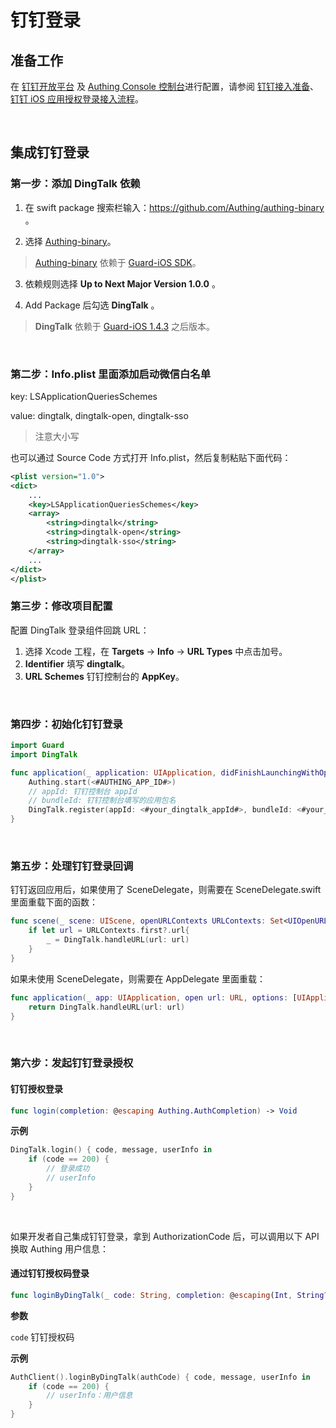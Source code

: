 # 钉钉登录

<LastUpdated/>

## 准备工作

在 [钉钉开放平台](https://open-dev.dingtalk.com/) 及 [Authing Console 控制台](https://authing.cn/)进行配置，请参阅 [钉钉接入准备](../../../guides/connections/social/dingtalk-mobile/README.md)、[钉钉 iOS 应用授权登录接入流程](https://open.dingtalk.com/document/orgapp/procedures-for-authorized-logon-to-ios-applications)。

<br>

## 集成钉钉登录

### 第一步：添加 DingTalk 依赖

1. 在 swift package 搜索栏输入：https://github.com/Authing/authing-binary 。

2. 选择 [Authing-binary](https://github.com/Authing/authing-binary)。
> [Authing-binary](https://github.com/Authing/authing-binary) 依赖于 [Guard-iOS SDK](https://github.com/Authing/guard-ios)。

3. 依赖规则选择 **Up to Next Major Version 1.0.0** 。

4. Add Package 后勾选 **DingTalk** 。

> **DingTalk** 依赖于 [Guard-iOS 1.4.3](https://github.com/Authing/guard-ios) 之后版本。

<br>

### 第二步：Info.plist 里面添加启动微信白名单

key: LSApplicationQueriesSchemes

value: dingtalk, dingtalk-open, dingtalk-sso

> 注意大小写

也可以通过 Source Code 方式打开 Info.plist，然后复制粘贴下面代码：

```xml
<plist version="1.0">
<dict>
    ...
    <key>LSApplicationQueriesSchemes</key>
	<array>
    	<string>dingtalk</string>
		<string>dingtalk-open</string>
		<string>dingtalk-sso</string>
	</array>
    ...
</dict>
</plist>
```

### 第三步：修改项目配置

配置 DingTalk 登录组件回跳 URL：
1. 选择 Xcode 工程，在 **Targets** -> **Info** -> **URL Types** 中点击加号。
2. **Identifier** 填写 **dingtalk**。
3. **URL Schemes** 钉钉控制台的 **AppKey**。
<br>

### 第四步：初始化钉钉登录
```swift
import Guard
import DingTalk

func application(_ application: UIApplication, didFinishLaunchingWithOptions launchOptions: [UIApplication.LaunchOptionsKey: Any]?) -> Bool {
    Authing.start(<#AUTHING_APP_ID#>)
    // appId: 钉钉控制台 appId
    // bundleId: 钉钉控制台填写的应用包名
    DingTalk.register(appId: <#your_dingtalk_appId#>, bundleId: <#your_bundleId#>)
}
 ```
<br>

### 第五步：处理钉钉登录回调

钉钉返回应用后，如果使用了 SceneDelegate，则需要在 SceneDelegate.swift 里面重载下面的函数：

```swift
func scene(_ scene: UIScene, openURLContexts URLContexts: Set<UIOpenURLContext>) {
    if let url = URLContexts.first?.url{
        _ = DingTalk.handleURL(url: url)
    }
}
```

如果未使用 SceneDelegate，则需要在 AppDelegate 里面重载：

```swift
func application(_ app: UIApplication, open url: URL, options: [UIApplication.OpenURLOptionsKey : Any] = [:]) -> Bool {
    return DingTalk.handleURL(url: url)
}
```

<br>

### 第六步：发起钉钉登录授权
#### 钉钉授权登录

```swift
func login(completion: @escaping Authing.AuthCompletion) -> Void
```

**示例**

```swift
DingTalk.login() { code, message, userInfo in
    if (code == 200) {
        // 登录成功
        // userInfo
    }
}
```

<br>

如果开发者自己集成钉钉登录，拿到 AuthorizationCode 后，可以调用以下 API 换取 Authing 用户信息：

#### 通过钉钉授权码登录

```swift
func loginByDingTalk(_ code: String, completion: @escaping(Int, String?, UserInfo?) -> Void)
```

**参数**

`code` 钉钉授权码

**示例**

```swift
AuthClient().loginByDingTalk(authCode) { code, message, userInfo in
    if (code == 200) {
        // userInfo：用户信息
    }
}
```